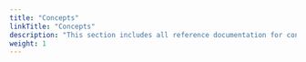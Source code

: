 ```yaml
---
title: "Concepts"
linkTitle: "Concepts"
description: "This section includes all reference documentation for concepts required to use {{% ctx %}}."
weight: 1
---
```



